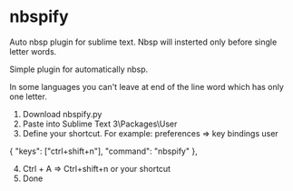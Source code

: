 # nbspify
Auto nbsp plugin for sublime text. Nbsp will insterted only before single letter words.

Simple plugin for automatically nbsp.

In some languages you can't leave at end of the line word which has only one letter.

1) Download nbspify.py 
2) Paste into Sublime Text 3\Packages\User
3) Define your shortcut. For example: 
	preferences => key bindings user 
 
{ "keys": ["ctrl+shift+n"], "command": "nbspify" },

4) Ctrl + A => Ctrl+shift+n or your shortcut 
5) Done
